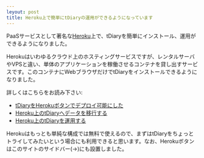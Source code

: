 ```yaml
---
leyout: post
title: Heroku上で簡単にtDiaryの運用ができるようになっています
---
```

PaaSサービスとして著名な[Heroku](https://www.heroku.com/)上で、tDiaryを簡単にインストール、運用ができるようになりました。

Herokuはいわゆるクラウド上のホスティングサービスですが、レンタルサーバやVPSと違い、単体のアプリケーションを稼働させるコンテナを貸し出すサービスです。このコンテナにWebブラウザだけでtDiaryをインストールできるようになりました。

詳しくはこちらをお読み下さい:

* [tDiaryをHerokuボタンでデプロイ可能にした](http://sho.tdiary.net/20150203.html#p01)
* [Heroku上のtDiaryへデータを移行する](http://sho.tdiary.net/20150206.html#p01)
* [Heroku上のtDiaryを運用する](http://sho.tdiary.net/20150207.html#p01)

Herokuはもっとも単純な構成では無料で使えるので、まずはtDiaryをちょっとトライしてみたいという場合にも利用できると思います。なお、Herokuボタンはこのサイトのサイドバー(→)にも設置しました。

